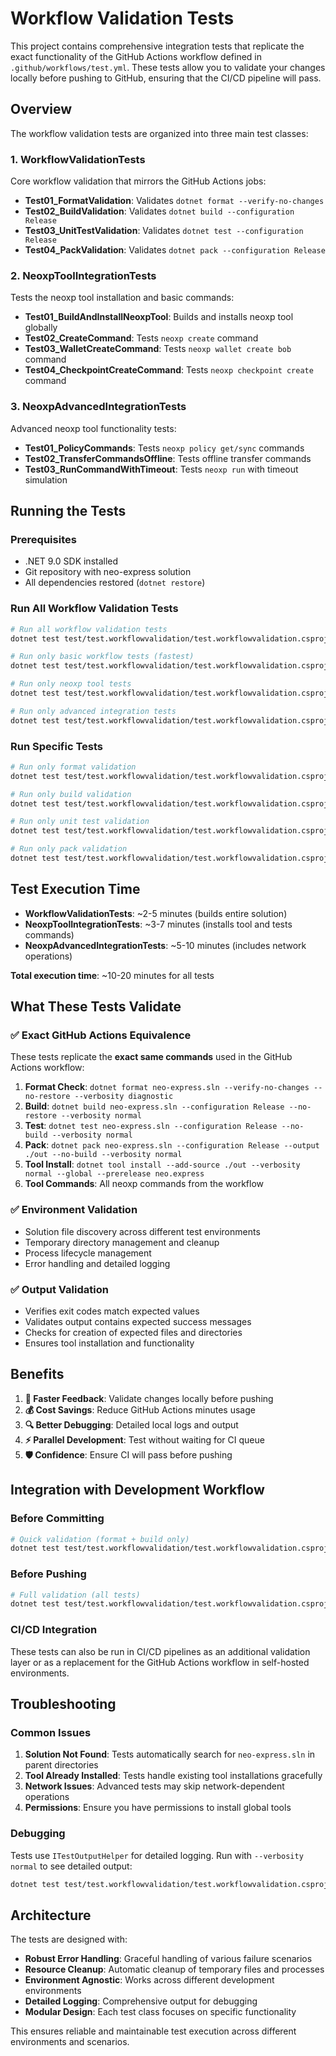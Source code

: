 # Workflow Validation Tests

This project contains comprehensive integration tests that replicate the exact functionality of the GitHub Actions workflow defined in `.github/workflows/test.yml`. These tests allow you to validate your changes locally before pushing to GitHub, ensuring that the CI/CD pipeline will pass.

## Overview

The workflow validation tests are organized into three main test classes:

### 1. WorkflowValidationTests
Core workflow validation that mirrors the GitHub Actions jobs:

- **Test01_FormatValidation**: Validates `dotnet format --verify-no-changes`
- **Test02_BuildValidation**: Validates `dotnet build --configuration Release`
- **Test03_UnitTestValidation**: Validates `dotnet test --configuration Release`
- **Test04_PackValidation**: Validates `dotnet pack --configuration Release`

### 2. NeoxpToolIntegrationTests
Tests the neoxp tool installation and basic commands:

- **Test01_BuildAndInstallNeoxpTool**: Builds and installs neoxp tool globally
- **Test02_CreateCommand**: Tests `neoxp create` command
- **Test03_WalletCreateCommand**: Tests `neoxp wallet create bob` command
- **Test04_CheckpointCreateCommand**: Tests `neoxp checkpoint create` command

### 3. NeoxpAdvancedIntegrationTests
Advanced neoxp tool functionality tests:

- **Test01_PolicyCommands**: Tests `neoxp policy get/sync` commands
- **Test02_TransferCommandsOffline**: Tests offline transfer commands
- **Test03_RunCommandWithTimeout**: Tests `neoxp run` with timeout simulation

## Running the Tests

### Prerequisites

- .NET 9.0 SDK installed
- Git repository with neo-express solution
- All dependencies restored (`dotnet restore`)

### Run All Workflow Validation Tests

```bash
# Run all workflow validation tests
dotnet test test/test.workflowvalidation/test.workflowvalidation.csproj --configuration Release --verbosity normal

# Run only basic workflow tests (fastest)
dotnet test test/test.workflowvalidation/test.workflowvalidation.csproj --configuration Release --filter "FullyQualifiedName~WorkflowValidationTests"

# Run only neoxp tool tests
dotnet test test/test.workflowvalidation/test.workflowvalidation.csproj --configuration Release --filter "FullyQualifiedName~NeoxpToolIntegrationTests"

# Run only advanced integration tests
dotnet test test/test.workflowvalidation/test.workflowvalidation.csproj --configuration Release --filter "FullyQualifiedName~NeoxpAdvancedIntegrationTests"
```

### Run Specific Tests

```bash
# Run only format validation
dotnet test test/test.workflowvalidation/test.workflowvalidation.csproj --configuration Release --filter "Test01_FormatValidation"

# Run only build validation
dotnet test test/test.workflowvalidation/test.workflowvalidation.csproj --configuration Release --filter "Test02_BuildValidation"

# Run only unit test validation
dotnet test test/test.workflowvalidation/test.workflowvalidation.csproj --configuration Release --filter "Test03_UnitTestValidation"

# Run only pack validation
dotnet test test/test.workflowvalidation/test.workflowvalidation.csproj --configuration Release --filter "Test04_PackValidation"
```

## Test Execution Time

- **WorkflowValidationTests**: ~2-5 minutes (builds entire solution)
- **NeoxpToolIntegrationTests**: ~3-7 minutes (installs tool and tests commands)
- **NeoxpAdvancedIntegrationTests**: ~5-10 minutes (includes network operations)

**Total execution time**: ~10-20 minutes for all tests

## What These Tests Validate

### ✅ Exact GitHub Actions Equivalence

These tests replicate the **exact same commands** used in the GitHub Actions workflow:

1. **Format Check**: `dotnet format neo-express.sln --verify-no-changes --no-restore --verbosity diagnostic`
2. **Build**: `dotnet build neo-express.sln --configuration Release --no-restore --verbosity normal`
3. **Test**: `dotnet test neo-express.sln --configuration Release --no-build --verbosity normal`
4. **Pack**: `dotnet pack neo-express.sln --configuration Release --output ./out --no-build --verbosity normal`
5. **Tool Install**: `dotnet tool install --add-source ./out --verbosity normal --global --prerelease neo.express`
6. **Tool Commands**: All neoxp commands from the workflow

### ✅ Environment Validation

- Solution file discovery across different test environments
- Temporary directory management and cleanup
- Process lifecycle management
- Error handling and detailed logging

### ✅ Output Validation

- Verifies exit codes match expected values
- Validates output contains expected success messages
- Checks for creation of expected files and directories
- Ensures tool installation and functionality

## Benefits

1. **🚀 Faster Feedback**: Validate changes locally before pushing
2. **💰 Cost Savings**: Reduce GitHub Actions minutes usage
3. **🔍 Better Debugging**: Detailed local logs and output
4. **⚡ Parallel Development**: Test without waiting for CI queue
5. **🛡️ Confidence**: Ensure CI will pass before pushing

## Integration with Development Workflow

### Before Committing
```bash
# Quick validation (format + build only)
dotnet test test/test.workflowvalidation/test.workflowvalidation.csproj --filter "Test01_FormatValidation or Test02_BuildValidation"
```

### Before Pushing
```bash
# Full validation (all tests)
dotnet test test/test.workflowvalidation/test.workflowvalidation.csproj --configuration Release
```

### CI/CD Integration
These tests can also be run in CI/CD pipelines as an additional validation layer or as a replacement for the GitHub Actions workflow in self-hosted environments.

## Troubleshooting

### Common Issues

1. **Solution Not Found**: Tests automatically search for `neo-express.sln` in parent directories
2. **Tool Already Installed**: Tests handle existing tool installations gracefully
3. **Network Issues**: Advanced tests may skip network-dependent operations
4. **Permissions**: Ensure you have permissions to install global tools

### Debugging

Tests use `ITestOutputHelper` for detailed logging. Run with `--verbosity normal` to see detailed output:

```bash
dotnet test test/test.workflowvalidation/test.workflowvalidation.csproj --configuration Release --verbosity normal --logger "console;verbosity=detailed"
```

## Architecture

The tests are designed with:

- **Robust Error Handling**: Graceful handling of various failure scenarios
- **Resource Cleanup**: Automatic cleanup of temporary files and processes
- **Environment Agnostic**: Works across different development environments
- **Detailed Logging**: Comprehensive output for debugging
- **Modular Design**: Each test class focuses on specific functionality

This ensures reliable and maintainable test execution across different environments and scenarios.
